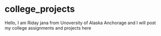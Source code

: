 # college_projects
Hello, I am Riday jana from Unoversity of Alaska Anchorage and I will post my college assignments and  projects here

